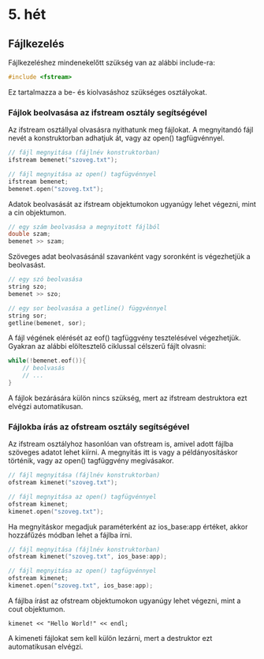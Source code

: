 # 5. hét

## Fájlkezelés

Fájlkezeléshez mindenekelőtt szükség van az alábbi include-ra:

```cpp
#include <fstream>
```

Ez tartalmazza a be- és kiolvasáshoz szükséges osztályokat.

### Fájlok beolvasása az ifstream osztály segítségével

Az ifstream osztállyal olvasásra nyithatunk meg fájlokat. A megnyitandó fájl nevét a konstruktorban adhatjuk át, vagy az open() tagfügvénnyel.

```cpp
// fájl megnyitása (fájlnév konstruktorban)
ifstream bemenet("szoveg.txt");
```

```cpp
// fájl megnyitása az open() tagfügvénnyel
ifstream bemenet;
bemenet.open("szoveg.txt");
```

Adatok beolvasását az ifstream objektumokon ugyanúgy lehet végezni, mint a cin objektumon.

```cpp
// egy szám beolvasása a megnyitott fájlból
double szam;
bemenet >> szam;
```

Szöveges adat beolvasásánál szavanként vagy soronként is végezhetjük a beolvasást.
```cpp
// egy szó beolvasása
string szo;
bemenet >> szo;

// egy sor beolvasása a getline() függvénnyel
string sor;
getline(bemenet, sor);
```

A fájl végének elérését az eof() tagfüggvény tesztelésével végezhetjük. Gyakran az alábbi elöltesztelő ciklussal célszerű fájlt olvasni:

```cpp
while(!bemenet.eof()){
    // beolvasás
    // ...
}
```

A fájlok bezárására külön nincs szükség, mert az ifstream destruktora ezt elvégzi automatikusan.

### Fájlokba írás az ofstream osztály segítségével

Az ifstream osztályhoz hasonlóan van ofstream is, amivel adott fájlba szöveges adatot lehet kiírni. A megnyitás itt is vagy a példányosításkor történik, vagy az open() tagfüggvény megívásakor.

```cpp
// fájl megnyitása (fájlnév konstruktorban)
ofstream kimenet("szoveg.txt");
```

```cpp
// fájl megnyitása az open() tagfügvénnyel
ofstream kimenet;
kimenet.open("szoveg.txt");
```

Ha megnyitáskor megadjuk paraméterként az ios_base:app értéket, akkor hozzáfűzés módban lehet a fájlba írni.

```cpp
// fájl megnyitása (fájlnév konstruktorban)
ofstream kimenet("szoveg.txt", ios_base:app);
```

```cpp
// fájl megnyitása az open() tagfügvénnyel
ofstream kimenet;
kimenet.open("szoveg.txt", ios_base:app);
```

A fájlba írást az ofstream objektumokon ugyanúgy lehet végezni, mint a cout objektumon.

```
kimenet << "Hello World!" << endl;
```

A kimeneti fájlokat sem kell külön lezárni, mert a destruktor ezt automatikusan elvégzi.
